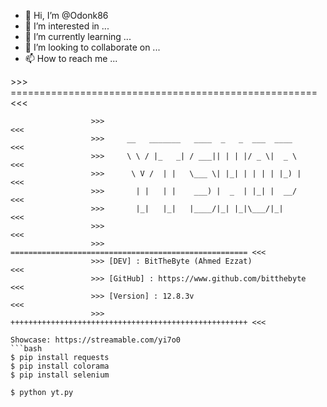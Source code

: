- 👋 Hi, I’m @Odonk86
- 👀 I’m interested in ...
- 🌱 I’m currently learning ...
- 💞️ I’m looking to collaborate on ...
- 📫 How to reach me ...

<!---
Odonk86/Odonk86 is a ✨ special ✨ repository because its `README.md` (this file) appears on your GitHub profile.
You can click the Preview link to take a look at your changes.
---> >>> ===================================================== <<<
                      >>> 	                                                <<<
                      >>> 	  __   _______   ____  _   _  ___  ____         <<<
                      >>> 	  \ \ / |_   _| / ___|| | | |/ _ \|  _ \        <<<
                      >>> 	   \ V /  | |   \___ \| |_| | | | | |_) |       <<<
                      >>> 	    | |   | |    ___) |  _  | |_| |  __/        <<<
                      >>> 	    |_|   |_|   |____/|_| |_|\___/|_|           <<<
                      >>> 	                                                <<<
                      >>> ===================================================== <<<
                      >>> [DEV] : BitTheByte (Ahmed Ezzat)                      <<<
                      >>> [GitHub] : https://www.github.com/bitthebyte          <<<
                      >>> [Version] : 12.8.3v                                   <<<
                      >>> +++++++++++++++++++++++++++++++++++++++++++++++++++++ <<<
```
Showcase: https://streamable.com/yi7o0
```bash
$ pip install requests
$ pip install colorama
$ pip install selenium
```
```bash
$ python yt.py

